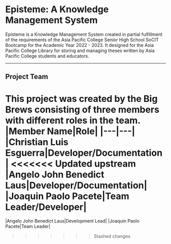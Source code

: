 # Episteme: A Knowledge Management System

Episteme is a Knowledge Management System created in partial fulfillment of the requirements of the Asia Pacific College Senior High School SoCIT Bootcamp for the Academic Year 2022 - 2023. It designed for the Asia Pacific College Library for storing and managing theses written by Asia Pacific College students and educators.

---

## Project Team
This project was created by the **Big Brews** consisting of three members with different roles in the team. 
|Member Name|Role|
|---|---|
|Christian Luis Esguerra|Developer/Documentation|
<<<<<<< Updated upstream
|Angelo John Benedict Laus|Developer/Documentation|
|Joaquin Paolo Pacete|Team Leader/Developer|
=======
|Angelo John Benedict Laus|Development Lead|
|Joaquin Paolo Pacete|Team Leader|
>>>>>>> Stashed changes
